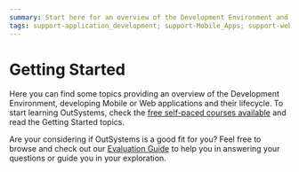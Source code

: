 ```yaml
---
summary: Start here for an overview of the Development Environment and development of Mobile and Web applications in OutSystems.
tags: support-application_development; support-Mobile_Apps; support-webapps
---
```


# Getting Started

Here you can find some topics providing an overview of the Development Environment, developing Mobile or Web applications and their lifecycle. To start learning OutSystems, check the [free self-paced courses available](https://www.outsystems.com/learn) and read the Getting Started topics.

Are your considering if OutSystems is a good fit for you? Feel free to browse and check out our [Evaluation Guide](https://success.outsystems.com/Evaluation) to help you in answering your questions or guide you in your exploration.
